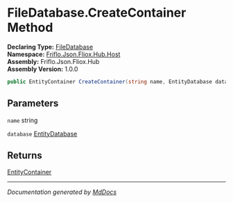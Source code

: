 ﻿<!--  
  <auto-generated>   
    The contents of this file were generated by a tool.  
    Changes to this file may be list if the file is regenerated  
  </auto-generated>   
-->

# FileDatabase.CreateContainer Method

**Declaring Type:** [FileDatabase](../index.md)  
**Namespace:** [Friflo.Json.Fliox.Hub.Host](../../index.md)  
**Assembly:** Friflo.Json.Fliox.Hub  
**Assembly Version:** 1.0.0

```csharp
public EntityContainer CreateContainer(string name, EntityDatabase database);
```

## Parameters

`name`  string

`database`  [EntityDatabase](../../EntityDatabase/index.md)

## Returns

[EntityContainer](../../EntityContainer/index.md)

___

*Documentation generated by [MdDocs](https://github.com/ap0llo/mddocs)*
